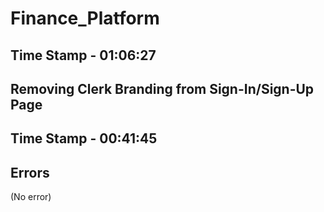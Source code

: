 # Finance_Platform

## Time Stamp - 01:06:27

## Removing Clerk Branding from Sign-In/Sign-Up Page
## Time Stamp - 00:41:45

## Errors
(No error)